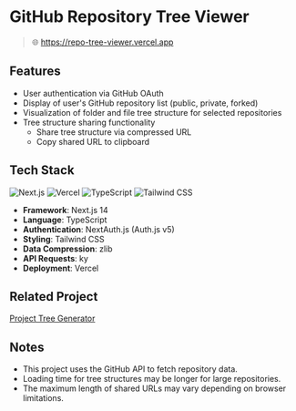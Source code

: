 # GitHub Repository Tree Viewer

> 🌐 <https://repo-tree-viewer.vercel.app>

## Features

- User authentication via GitHub OAuth
- Display of user's GitHub repository list (public, private, forked)
- Visualization of folder and file tree structure for selected repositories
- Tree structure sharing functionality
  - Share tree structure via compressed URL
  - Copy shared URL to clipboard

## Tech Stack

![Next.js][NextJS] ![Vercel][Vercel] ![TypeScript][TypeScript] ![Tailwind CSS][TailwindCSS]

- **Framework**: Next.js 14
- **Language**: TypeScript
- **Authentication**: NextAuth.js (Auth.js v5)
- **Styling**: Tailwind CSS
- **Data Compression**: zlib
- **API Requests**: ky
- **Deployment**: Vercel

## Related Project

[Project Tree Generator](https://woochanleee.github.io/project-tree-generator/)

## Notes

- This project uses the GitHub API to fetch repository data.
- Loading time for tree structures may be longer for large repositories.
- The maximum length of shared URLs may vary depending on browser limitations.

[Vercel]: https://img.shields.io/badge/Vercel-%23000000?style=for-the-badge&logo=vercel
[NextJS]: https://img.shields.io/badge/Next%2014.2.4-%23000000?style=for-the-badge&logo=nextdotjs&logoColor=white
[TypeScript]: https://img.shields.io/badge/TypeScript-%23007ACC?style=for-the-badge&logo=typescript&logoColor=white
[TailwindCSS]: https://img.shields.io/badge/Tailwind%20CSS-%2338B2AC?style=for-the-badge&logo=tailwind-css&logoColor=white
